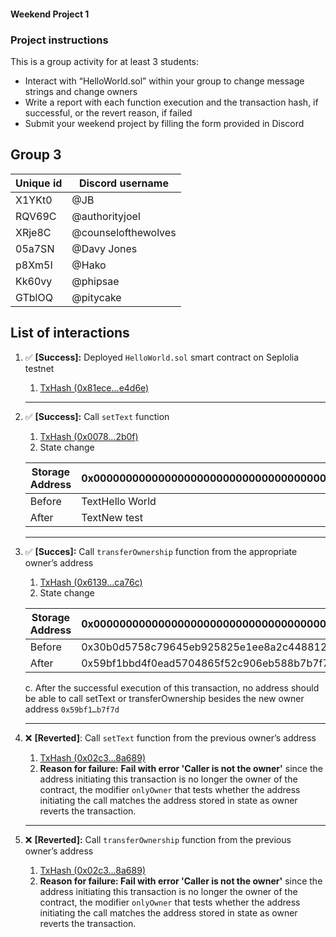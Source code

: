 #### Weekend Project 1

### Project instructions

This is a group activity for at least 3 students:

- Interact with “HelloWorld.sol” within your group to change message strings and change owners
- Write a report with each function execution and the transaction hash, if successful, or the revert reason, if failed
- Submit your weekend project by filling the form provided in Discord

## Group 3

| Unique id | Discord username    |
| --------- | ------------------- |
| X1YKt0    | @JB                 |
| RQV69C    | @authorityjoel      |
| XRje8C    | @counselofthewolves |
| 05a7SN    | @Davy Jones         |
| p8Xm5I    | @Hako               |
| Kk60vy    | @phipsae            |
| GTblOQ    | @pitycake           |

## List of interactions

1. ✅ **[Success]:** Deployed `HelloWorld.sol` smart contract on Seplolia testnet
    1. [TxHash (0x81ece...e4d6e)](https://sepolia.etherscan.io/tx/0x81ece8c5a1b61f93eaa4692c43a8af74501ff30a71391a8db4407fc3c54e4d6e)
    
    ---
    
2. ✅ **[Success]:** Call `setText` function
    1. [TxHash (0x0078...2b0f)](https://sepolia.etherscan.io/tx/0x0078ea0f83844e89b5e8b64e5dfa3f879514b92b2071950f738415a6a3d02b0f)
    2. State change
    
    | Storage Address | 0x0000000000000000000000000000000000000000000000000000000000000000 |
    | --------------- | ------------------------------------------------------------------ |
    | Before          | TextHello World                                                    |
    | After           | TextNew test                                                       |
    
    ---
    
3. ✅ **[Succes]:** Call `transferOwnership` function from the appropriate owner’s address
    1. [TxHash (0x6139...ca76c)](https://sepolia.etherscan.io/tx/0x6139ffa8ff2c6283bb76271a8500234fe3c4480a6871d25be537a397689ca76c)
    2. State change
    
    | Storage Address | 0x0000000000000000000000000000000000000000000000000000000000000001 |
    | --------------- | ------------------------------------------------------------------ |
    | Before          | 0x30b0d5758c79645eb925825e1ee8a2c448812f37                         |
    | After           | 0x59bf1bbd4f0ead5704865f52c906eb588b7b7f7d                         |
    
    c.  After the successful execution of this transaction, no address should be able to call setText or transferOwnership besides the new owner address `0x59bf1…b7f7d`
    
    ---
    
4. ❌ **[Reverted]**: Call `setText` function from the previous owner’s address
    1. [TxHash (0x02c3…8a689)](https://sepolia.etherscan.io/tx/0x02c352832337765e371073f1a6a52fa3b8f2919478d69d31c3593a5ef1d8a689)
    2. **Reason for failure:** 
    **Fail with error 'Caller is not the owner'**
    since the address initiating this transaction is no longer the owner of the contract, the modifier `onlyOwner` that tests whether the address initiating the call matches the address stored in state as owner reverts the transaction.
    
    ---
    
5. ❌ **[Reverted]:** Call `transferOwnership` function from the previous owner’s address
    1. [TxHash (0x02c3…8a689)](https://sepolia.etherscan.io/tx/0x02c352832337765e371073f1a6a52fa3b8f2919478d69d31c3593a5ef1d8a689)
    2. **Reason for failure:
    Fail with error 'Caller is not the owner'**
    since the address initiating this transaction is no longer the owner of the contract, the modifier `onlyOwner` that tests whether the address initiating the call matches the address stored in state as owner reverts the transaction.